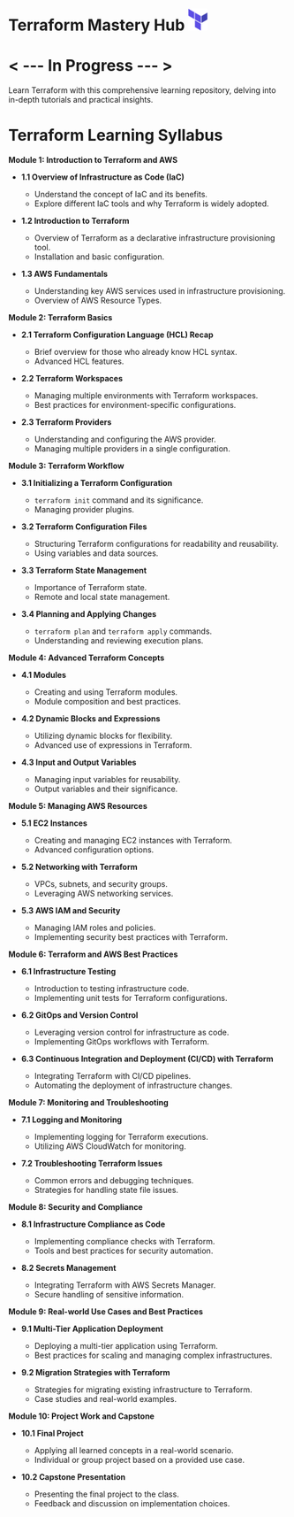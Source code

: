 # Terraform Mastery Hub <img src="./Img/terraform-logo.png" width="35">

# < --- In Progress --- >

Learn Terraform with this comprehensive learning repository, delving into in-depth tutorials and practical insights.

# Terraform Learning Syllabus

**Module 1: Introduction to Terraform and AWS**

- **1.1 Overview of Infrastructure as Code (IaC)**

  - Understand the concept of IaC and its benefits.
  - Explore different IaC tools and why Terraform is widely adopted.

- **1.2 Introduction to Terraform**

  - Overview of Terraform as a declarative infrastructure provisioning tool.
  - Installation and basic configuration.

- **1.3 AWS Fundamentals**

  - Understanding key AWS services used in infrastructure provisioning.
  - Overview of AWS Resource Types.

**Module 2: Terraform Basics**

- **2.1 Terraform Configuration Language (HCL) Recap**

  - Brief overview for those who already know HCL syntax.
  - Advanced HCL features.

- **2.2 Terraform Workspaces**

  - Managing multiple environments with Terraform workspaces.
  - Best practices for environment-specific configurations.

- **2.3 Terraform Providers**

  - Understanding and configuring the AWS provider.
  - Managing multiple providers in a single configuration.

**Module 3: Terraform Workflow**

- **3.1 Initializing a Terraform Configuration**

  - `terraform init` command and its significance.
  - Managing provider plugins.

- **3.2 Terraform Configuration Files**

  - Structuring Terraform configurations for readability and reusability.
  - Using variables and data sources.

- **3.3 Terraform State Management**

  - Importance of Terraform state.
  - Remote and local state management.

- **3.4 Planning and Applying Changes**

  - `terraform plan` and `terraform apply` commands.
  - Understanding and reviewing execution plans.

**Module 4: Advanced Terraform Concepts**

- **4.1 Modules**

  - Creating and using Terraform modules.
  - Module composition and best practices.

- **4.2 Dynamic Blocks and Expressions**

  - Utilizing dynamic blocks for flexibility.
  - Advanced use of expressions in Terraform.

- **4.3 Input and Output Variables**

  - Managing input variables for reusability.
  - Output variables and their significance.

**Module 5: Managing AWS Resources**

- **5.1 EC2 Instances**

  - Creating and managing EC2 instances with Terraform.
  - Advanced configuration options.

- **5.2 Networking with Terraform**

  - VPCs, subnets, and security groups.
  - Leveraging AWS networking services.

- **5.3 AWS IAM and Security**

  - Managing IAM roles and policies.
  - Implementing security best practices with Terraform.

**Module 6: Terraform and AWS Best Practices**

- **6.1 Infrastructure Testing**

  - Introduction to testing infrastructure code.
  - Implementing unit tests for Terraform configurations.

- **6.2 GitOps and Version Control**

  - Leveraging version control for infrastructure as code.
  - Implementing GitOps workflows with Terraform.

- **6.3 Continuous Integration and Deployment (CI/CD) with Terraform**

  - Integrating Terraform with CI/CD pipelines.
  - Automating the deployment of infrastructure changes.

**Module 7: Monitoring and Troubleshooting**

- **7.1 Logging and Monitoring**

  - Implementing logging for Terraform executions.
  - Utilizing AWS CloudWatch for monitoring.

- **7.2 Troubleshooting Terraform Issues**

  - Common errors and debugging techniques.
  - Strategies for handling state file issues.

**Module 8: Security and Compliance**

- **8.1 Infrastructure Compliance as Code**

  - Implementing compliance checks with Terraform.
  - Tools and best practices for security automation.

- **8.2 Secrets Management**

  - Integrating Terraform with AWS Secrets Manager.
  - Secure handling of sensitive information.

**Module 9: Real-world Use Cases and Best Practices**

- **9.1 Multi-Tier Application Deployment**

  - Deploying a multi-tier application using Terraform.
  - Best practices for scaling and managing complex infrastructures.

- **9.2 Migration Strategies with Terraform**

  - Strategies for migrating existing infrastructure to Terraform.
  - Case studies and real-world examples.

**Module 10: Project Work and Capstone**

- **10.1 Final Project**

  - Applying all learned concepts in a real-world scenario.
  - Individual or group project based on a provided use case.

- **10.2 Capstone Presentation**

  - Presenting the final project to the class.
  - Feedback and discussion on implementation choices.
